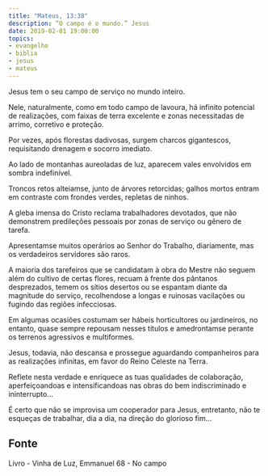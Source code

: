 ```yaml
---
title: "Mateus, 13:38"
description: “O campo é o mundo.” Jesus
date: 2019-02-01 19:00:00
topics: 
- evangelho
- biblia
- jesus
- mateus
---
```


Jesus tem o seu campo de serviço no mundo inteiro.

Nele, naturalmente, como em todo campo de lavoura, há infinito potencial
de realizações, com faixas de terra excelente e zonas necessitadas de arrimo,
corretivo e proteção.

Por vezes, após florestas dadivosas, surgem charcos gigantescos,
requisitando drenagem e socorro imediato.

Ao lado de montanhas aureoladas de luz, aparecem vales envolvidos em
sombra indefinível.

Troncos retos alteiam­se, junto de árvores retorcidas; galhos mortos entram
em contraste com frondes verdes, repletas de ninhos.

A gleba imensa do Cristo reclama trabalhadores devotados, que não
demonstrem predileções pessoais por zonas de serviço ou gênero de tarefa.

Apresentam­se muitos operários ao Senhor do Trabalho, diariamente, mas
os verdadeiros servidores são raros.

A maioria dos tarefeiros que se candidatam à obra do Mestre não seguem
além do cultivo de certas flores, recuam à frente dos pântanos desprezados, temem
os sítios desertos ou se espantam diante da magnitude do serviço, recolhendo­se a
longas e ruinosas vacilações ou fugindo das regiões infecciosas.

Em algumas ocasiões costumam ser hábeis horticultores ou jardineiros, no
entanto, quase sempre repousam nesses títulos e amedrontam­se perante os terrenos
agressivos e multiformes.

Jesus, todavia, não descansa e prossegue aguardando companheiros para as
realizações infinitas, em favor do Reino Celeste na Terra.

Reflete nesta verdade e enriquece as tuas qualidades de colaboração,
aperfeiçoando­as e intensificando­as nas obras do bem indiscriminado e
ininterrupto...

É certo que não se improvisa um cooperador para Jesus, entretanto, não te
esqueças de trabalhar, dia a dia, na direção do glorioso fim...


## Fonte
Livro - Vinha de Luz, Emmanuel
68 - No campo
